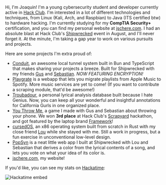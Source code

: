 Hi, I'm Joaquin! I'm a young cybersecurity student and developer currently active in [Hack Club](https://hackclub.com). I'm interested in a lot of different technologies and techniques, from Linux (Kali, Arch, and Raspbian) to Java (ITS certified btw) to hardware hacking. I'm currently studying for my **CompTIA Security+** certification, and you can find my personal website at [jschere.com](https://jschere.com). I had an absolute blast at Hack Club's [Shipwrecked](https://shipwrecked.hackclub.com) event in August, and I'll never forget it. At the minute, I'm taking a gap year to work on various pursuits and projects.

Here are some projects I'm extra proud of:
- [Conduit](https://github.com/scherepi/conduit), an awesome local tunnel system built in Bun and TypeScript that makes sharing your projects a breeze. Built for Shipwrecked with my friends [Gus](https://github.com/gusruben) and [Sebastian](https://github.com/XDagging). <i>NOW FEATURING ENCRYPTION!</i>
- [Playgrate](https://playgrate.live) is a webapp that lets you migrate playlists from Apple Music to Spotify. More music services are yet to come! (If you want to contribute a scraping module, that'd be awesome!)
- [Troubadour](https://troubadour-blue.vercel.app), a personal lyrical analysis database built because I hate Genius. Now, you can keep all your wonderful and insightful annotations for California Gurls in one organized place.
- [You Throw Me](https://github.com/gusruben/you-throw-me), a game I made with Gus and Sebastian about throwing your phone. We won **3rd place** at Hack Club's [Scrapyard](https://scrapyard.hackclub.com) hackathon, and got featured by the laptop brand [Framework](https://frame.work/hacktheworld)!
- [cursedOS](https://github.com/scherepi/cursedOS), an x86 operating system built from scratch in Rust with my close friend [Lou](https://github.com/v1peridae) while she stayed with me. Still a work in progress, but a fun exercise in unconventional low-level design.
- [PopSyn](pop-syn.vercel.app) is a neat little web app I built at Shipwrecked with Lou and Sebastian that derives a color from the lyrical contents of a song, and lets you vote on what your idea of its color is.
- [jschere.com](https://jschere.com), my website!

If you'd like, you can see my stats on [Hackatime](https://hackatime.hackclub.com):


![Hackatime embed](https://github-readme-stats.hackclub.dev/api/wakatime?username=1081&api_domain=hackatime.hackclub.com&theme=tokyonight&custom_title=Hackatime+Stats&layout=compact&cache_seconds=0&langs_count=8)
